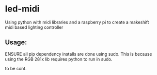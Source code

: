 # led-midi
Using python with midi libraries and a raspberry pi to create a makeshift midi based lighting controller


## Usage:
ENSURE all pip dependency installs are done using sudo. This is because using the RGB 281x lib requires python to run in sudo.

to be cont.
